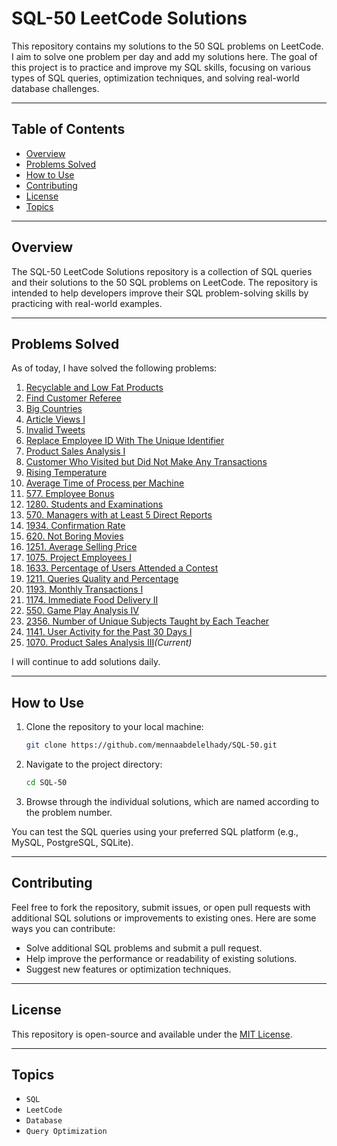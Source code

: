 # SQL-50 LeetCode Solutions

This repository contains my solutions to the 50 SQL problems on LeetCode. I aim to solve one problem per day and add my solutions here. The goal of this project is to practice and improve my SQL skills, focusing on various types of SQL queries, optimization techniques, and solving real-world database challenges.

---

## Table of Contents
- [Overview](#overview)
- [Problems Solved](#problems-solved)
- [How to Use](#how-to-use)
- [Contributing](#contributing)
- [License](#license)
- [Topics](#topics)

---

## Overview

The SQL-50 LeetCode Solutions repository is a collection of SQL queries and their solutions to the 50 SQL problems on LeetCode. The repository is intended to help developers improve their SQL problem-solving skills by practicing with real-world examples.

---

## Problems Solved

As of today, I have solved the following problems:

1. [Recyclable and Low Fat Products](https://leetcode.com/problems/recyclable-and-low-fat-products/)  
2. [Find Customer Referee](https://leetcode.com/problems/find-customer-referee/)  
3. [Big Countries](https://leetcode.com/problems/big-countries/)  
4. [Article Views I](https://leetcode.com/problems/article-views-I/)  
5. [Invalid Tweets](https://leetcode.com/problems/invalid-tweets/)  
6. [Replace Employee ID With The Unique Identifier](https://leetcode.com/problems/replace-employee-id-with-the-unique-identifier/)  
7. [Product Sales Analysis I](https://leetcode.com/problems/product-sales-analysis-i/)  
8. [Customer Who Visited but Did Not Make Any Transactions](https://leetcode.com/problems/customer-who-visited-but-did-not-make-any-transactions/)
9. [Rising Temperature](https://leetcode.com/problems/rising-temperature)
10. [Average Time of Process per Machine](https://leetcode.com/problems/average-time-of-process-per-machine)
11. [577. Employee Bonus](https://leetcode.com/problems/employee-bonus)
12. [1280. Students and Examinations](https://leetcode.com/problems/students-and-examinations)
13. [570. Managers with at Least 5 Direct Reports](https://leetcode.com/problems/managers-with-at-least-5-direct-reports)
14. [1934. Confirmation Rate](https://leetcode.com/problems/confirmation-rate)
15. [620. Not Boring Movies](https://leetcode.com/problems/not-boring-movies)
16. [1251. Average Selling Price](https://leetcode.com/problems/average-selling-price)
17. [1075. Project Employees I](https://leetcode.com/problems/project-employees-i)
18. [1633. Percentage of Users Attended a Contest](https://leetcode.com/problems/percentage-of-users-attended-a-contest)
19. [1211. Queries Quality and Percentage](https://leetcode.com/problems/queries-quality-and-percentage)
20. [1193. Monthly Transactions I](https://leetcode.com/problems/monthly-transactions-i)
21. [1174. Immediate Food Delivery II](https://leetcode.com/problems/immediate-food-delivery-ii)
22. [550. Game Play Analysis IV](https://leetcode.com/problems/game-play-analysis-iv)
23. [2356. Number of Unique Subjects Taught by Each Teacher](https://leetcode.com/problems/number-of-unique-subjects-taught-by-each-teacher)
24. [1141. User Activity for the Past 30 Days I](https://leetcode.com/problems/user-activity-for-the-past-30-days-i)
25. [1070. Product Sales Analysis III](https://leetcode.com/problems/product-sales-analysis-iii)*(Current)*

I will continue to add solutions daily.

---

## How to Use

1. Clone the repository to your local machine:
    ```bash
    git clone https://github.com/mennaabdelelhady/SQL-50.git
    ```

2. Navigate to the project directory:
    ```bash
    cd SQL-50
    ```

3. Browse through the individual solutions, which are named according to the problem number.

You can test the SQL queries using your preferred SQL platform (e.g., MySQL, PostgreSQL, SQLite).

---

## Contributing

Feel free to fork the repository, submit issues, or open pull requests with additional SQL solutions or improvements to existing ones. Here are some ways you can contribute:

- Solve additional SQL problems and submit a pull request.
- Help improve the performance or readability of existing solutions.
- Suggest new features or optimization techniques.

---

## License

This repository is open-source and available under the [MIT License](LICENSE).

---

## Topics

- `SQL`
- `LeetCode`
- `Database`
- `Query Optimization`

